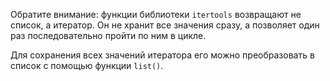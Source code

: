 
Обратите внимание: функции библиотеки `itertools` возвращают не список, а итератор. Он не хранит все значения сразу, а позволяет один раз последовательно пройти по ним в цикле.

Для сохранения всех значений итератора его можно преобразовать в список с помощью функции `list()`.